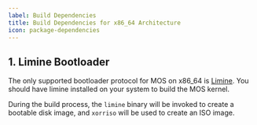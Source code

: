 ```yaml
---
label: Build Dependencies
title: Build Dependencies for x86_64 Architecture
icon: package-dependencies
---
```


## 1. Limine Bootloader

The only supported bootloader protocol for MOS on x86_64 is [Limine](https://github.com/limine-bootloader/limine).
You should have limine installed on your system to build the MOS kernel.

During the build process, the `limine` binary will be invoked to create a bootable disk image, and
`xorriso` will be used to create an ISO image.
